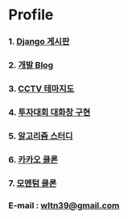 # Profile 


### 1. [Django 게시판](http://3.39.160.147/)
### 2. [개발 Blog](https://velog.io/@wltn39)  
### 3. [CCTV 테마지도](https://velog.io/@wltn39/%EC%B9%B4%EC%B9%B4%EC%98%A4-%EC%A7%80%EB%8F%84-API-%EC%8B%9C%EC%9E%91)
### 4. [투자대회 대화창 구현](https://velog.io/@wltn39/KB-Star-Wars)
### 5. [알고리즘 스터디](https://github.com/BBstudyFighting/algorithm)
### 6. [카카오 클론](https://wltn39.github.io/kokoa_clone/)
### 7. [모멘텀 클론](https://wltn39.github.io/mometum_clone/) 

### E-mail : wltn39@gmail.com
